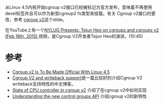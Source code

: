 从Linux 4.5内核开始cgroup v2接口已经被标记为官方发布，意味着不再使用devel标签并且可以作为新型cgroup2 fs类型来挂载。有关 Cgroup v2接口的更改，参考 [cgroup v2](https://events.linuxfoundation.org/sites/events/files/slides/2014-KLF.pdf)这个slide。

在YouTube上有一个[NYLUG Presents: Tejun Heo on cgroups and cgroups v2 (Feb 18th, 2015) ](https://www.youtube.com/watch?v=PzpG40WiEfM)视频，是Cgroup V2开发者Tejun Heo的演讲。(10:45)



# 参考

* [Cgroup v2 Is To Be Made Official With Linux 4.5](https://www.phoronix.com/scan.php?page=news_item&px=Cgroup-V2-Linux-4.5)
* [Cgroup V2 and writeback support](http://hustcat.github.io/cgroup-v2-and-writeback-support/)是一篇比较好的介绍Cgroup V2 writeback支持特性的中文博客。
* [State of CPU controller in cgroup v2](https://lwn.net/Articles/697369/) 介绍了在cgroup v2中如何实现
* [Understanding the new control groups API](https://lwn.net/Articles/679786/) 介绍cgroup v2的新特性